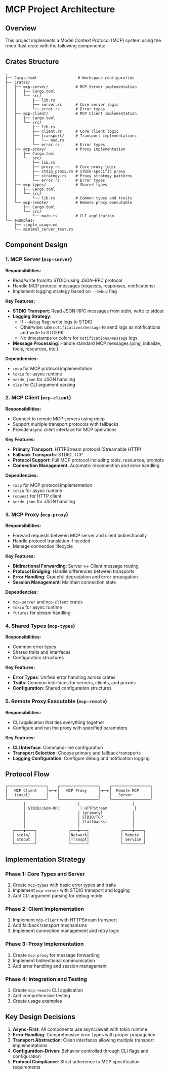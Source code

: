 # MCP Project Architecture

## Overview

This project implements a Model Context Protocol (MCP) system using the rmcp Rust crate with the following components:

## Crates Structure

```
.
├── Cargo.toml                  # Workspace configuration
├── crates/
│   ├── mcp-server/            # MCP Server implementation
│   │   ├── Cargo.toml
│   │   └── src/
│   │       ├── lib.rs
│   │       ├── server.rs      # Core server logic
│   │       └── error.rs       # Error types
│   ├── mcp-client/            # MCP Client implementation
│   │   ├── Cargo.toml
│   │   └── src/
│   │       ├── lib.rs
│   │       ├── client.rs      # Core client logic
│   │       ├── transport/     # Transport implementations
│   │       │   └── mod.rs
│   │       └── error.rs       # Error types
│   ├── mcp-proxy/             # Proxy implementation
│   │   ├── Cargo.toml
│   │   └── src/
│   │       ├── lib.rs
│   │       ├── proxy.rs       # Core proxy logic
│   │       ├── stdio_proxy.rs # STDIO-specific proxy
│   │       ├── strategy.rs    # Proxy strategy patterns
│   │       └── error.rs       # Error types
│   ├── mcp-types/             # Shared types
│   │   ├── Cargo.toml
│   │   └── src/
│   │       └── lib.rs         # Common types and traits
│   └── mcp-remote/            # Remote proxy executable
│       ├── Cargo.toml
│       └── src/
│           └── main.rs        # CLI application
└── examples/
    ├── simple_usage.md
    └── minimal_server_test.rs
```

## Component Design

### 1. MCP Server (`mcp-server`)

**Responsibilities:**

- Read/write from/to STDIO using JSON-RPC protocol
- Handle MCP protocol messages (requests, responses, notifications)
- Implement logging strategy based on `--debug` flag

**Key Features:**

- **STDIO Transport**: Read JSON-RPC messages from stdin, write to stdout
- **Logging Strategy**:
  - If `--debug` flag: write logs to STDIO
  - Otherwise: use `notifications/message` to send logs as notifications and write to STDERR
  - No timestamps or colors for `notifications/message` logs
- **Message Processing**: Handle standard MCP messages (ping, initialize, tools, resources, etc.)

**Dependencies:**

- `rmcp` for MCP protocol implementation
- `tokio` for async runtime
- `serde_json` for JSON handling
- `clap` for CLI argument parsing

### 2. MCP Client (`mcp-client`)

**Responsibilities:**

- Connect to remote MCP servers using rmcp
- Support multiple transport protocols with fallbacks
- Provide async client interface for MCP operations

**Key Features:**

- **Primary Transport**: HTTPStream protocol (Streamable HTTP)
- **Fallback Transports**: STDIO, TCP
- **Protocol Support**: Full MCP protocol including tools, resources, prompts
- **Connection Management**: Automatic reconnection and error handling

**Dependencies:**

- `rmcp` for MCP protocol implementation
- `tokio` for async runtime
- `reqwest` for HTTP client
- `serde_json` for JSON handling

### 3. MCP Proxy (`mcp-proxy`)

**Responsibilities:**

- Forward requests between MCP server and client bidirectionally
- Handle protocol translation if needed
- Manage connection lifecycle

**Key Features:**

- **Bidirectional Forwarding**: Server ↔ Client message routing
- **Protocol Bridging**: Handle differences between transports
- **Error Handling**: Graceful degradation and error propagation
- **Session Management**: Maintain connection state

**Dependencies:**

- `mcp-server` and `mcp-client` crates
- `tokio` for async runtime
- `futures` for stream handling

### 4. Shared Types (`mcp-types`)

**Responsibilities:**

- Common error types
- Shared traits and interfaces
- Configuration structures

**Key Features:**

- **Error Types**: Unified error handling across crates
- **Traits**: Common interfaces for servers, clients, and proxies
- **Configuration**: Shared configuration structures

### 5. Remote Proxy Executable (`mcp-remote`)

**Responsibilities:**

- CLI application that ties everything together
- Configure and run the proxy with specified parameters

**Key Features:**

- **CLI Interface**: Command-line configuration
- **Transport Selection**: Choose primary and fallback transports
- **Logging Configuration**: Configure debug and notification logging

## Protocol Flow

```
┌─────────────────┐    ┌─────────────────┐    ┌─────────────────┐
│   MCP Client    │◄──►│   MCP Proxy     │◄──►│  Remote MCP     │
│   (Local)       │    │                 │    │   Server        │
└─────────────────┘    └─────────────────┘    └─────────────────┘
        │                       │                       │
        │ STDIO/JSON-RPC         │ HTTPStream            │
        │                       │ (primary)             │
        │                       │ STDIO/TCP             │
        │                       │ (fallbacks)           │
        │                       │                       │
   ┌────▼────┐              ┌───▼───┐              ┌────▼────┐
   │ stdin/  │              │Network│              │ Remote  │
   │ stdout  │              │Transpt│              │ Service │
   └─────────┘              └───────┘              └─────────┘
```

## Implementation Strategy

### Phase 1: Core Types and Server

1. Create `mcp-types` with basic error types and traits
2. Implement `mcp-server` with STDIO transport and logging
3. Add CLI argument parsing for debug mode

### Phase 2: Client Implementation

1. Implement `mcp-client` with HTTPStream transport
2. Add fallback transport mechanisms
3. Implement connection management and retry logic

### Phase 3: Proxy Implementation

1. Create `mcp-proxy` for message forwarding
2. Implement bidirectional communication
3. Add error handling and session management

### Phase 4: Integration and Testing

1. Create `mcp-remote` CLI application
2. Add comprehensive testing
3. Create usage examples

## Key Design Decisions

1. **Async-First**: All components use async/await with tokio runtime
2. **Error Handling**: Comprehensive error types with proper propagation
3. **Transport Abstraction**: Clean interfaces allowing multiple transport implementations
4. **Configuration-Driven**: Behavior controlled through CLI flags and configuration
5. **Protocol Compliance**: Strict adherence to MCP specification requirements
